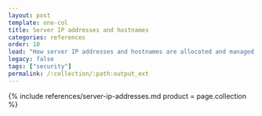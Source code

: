 ```yaml
---
layout: post
template: one-col
title: Server IP addresses and hostnames
categories: references
order: 10
lead: "How server IP addresses and hostnames are allocated and managed in Maestro"
legacy: false
tags: ["security"]
permalink: /:collection/:path:output_ext
---
```


{% include references/server-ip-addresses.md product = page.collection %}